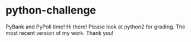 # python-challenge
PyBank and PyPoll time!
Hi there! Please look at python2 for grading. The most recent version of my work. Thank you!
